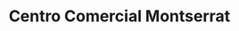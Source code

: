 ---
title: "Centro Comercial Montserrat"
url: /zona-4-mixco/centro-comercial-montserrat-calzada-san-juan/
shop: centro comercial
---